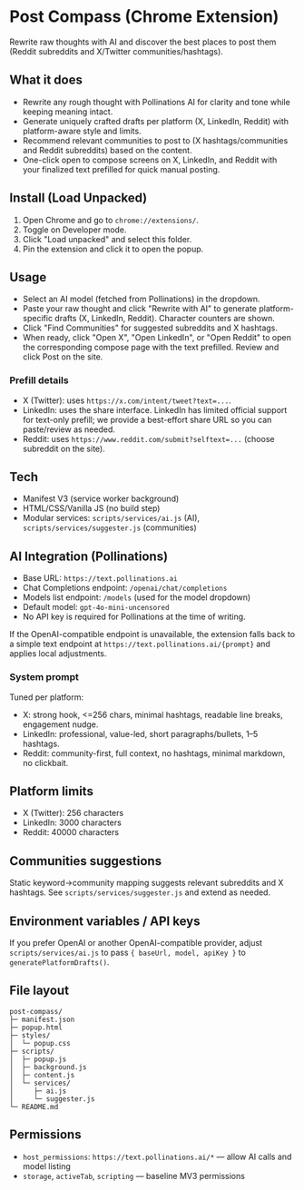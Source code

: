 # Post Compass (Chrome Extension)

Rewrite raw thoughts with AI and discover the best places to post them (Reddit subreddits and X/Twitter communities/hashtags).

## What it does

- Rewrite any rough thought with Pollinations AI for clarity and tone while keeping meaning intact.
- Generate uniquely crafted drafts per platform (X, LinkedIn, Reddit) with platform-aware style and limits.
- Recommend relevant communities to post to (X hashtags/communities and Reddit subreddits) based on the content.
- One-click open to compose screens on X, LinkedIn, and Reddit with your finalized text prefilled for quick manual posting.

## Install (Load Unpacked)

1. Open Chrome and go to `chrome://extensions/`.
2. Toggle on Developer mode.
3. Click "Load unpacked" and select this folder.
4. Pin the extension and click it to open the popup.

## Usage

- Select an AI model (fetched from Pollinations) in the dropdown.
- Paste your raw thought and click "Rewrite with AI" to generate platform-specific drafts (X, LinkedIn, Reddit). Character counters are shown.
- Click "Find Communities" for suggested subreddits and X hashtags.
- When ready, click "Open X", "Open LinkedIn", or "Open Reddit" to open the corresponding compose page with the text prefilled. Review and click Post on the site.

### Prefill details
- X (Twitter): uses `https://x.com/intent/tweet?text=...`.
- LinkedIn: uses the share interface. LinkedIn has limited official support for text-only prefill; we provide a best-effort share URL so you can paste/review as needed.
- Reddit: uses `https://www.reddit.com/submit?selftext=...` (choose subreddit on the site).

## Tech

- Manifest V3 (service worker background)
- HTML/CSS/Vanilla JS (no build step)
- Modular services: `scripts/services/ai.js` (AI), `scripts/services/suggester.js` (communities)

## AI Integration (Pollinations)

- Base URL: `https://text.pollinations.ai`
- Chat Completions endpoint: `/openai/chat/completions`
- Models list endpoint: `/models` (used for the model dropdown)
- Default model: `gpt-4o-mini-uncensored`
- No API key is required for Pollinations at the time of writing.

If the OpenAI-compatible endpoint is unavailable, the extension falls back to a simple text endpoint at `https://text.pollinations.ai/{prompt}` and applies local adjustments.

### System prompt
Tuned per platform:
- X: strong hook, <=256 chars, minimal hashtags, readable line breaks, engagement nudge.
- LinkedIn: professional, value-led, short paragraphs/bullets, 1–5 hashtags.
- Reddit: community-first, full context, no hashtags, minimal markdown, no clickbait.

## Platform limits
- X (Twitter): 256 characters
- LinkedIn: 3000 characters
- Reddit: 40000 characters

## Communities suggestions
Static keyword→community mapping suggests relevant subreddits and X hashtags. See `scripts/services/suggester.js` and extend as needed.

## Environment variables / API keys
If you prefer OpenAI or another OpenAI-compatible provider, adjust `scripts/services/ai.js` to pass `{ baseUrl, model, apiKey }` to `generatePlatformDrafts()`.

## File layout
```
post-compass/
├─ manifest.json
├─ popup.html
├─ styles/
│  └─ popup.css
├─ scripts/
│  ├─ popup.js
│  ├─ background.js
│  ├─ content.js
│  └─ services/
│     ├─ ai.js
│     └─ suggester.js
└─ README.md
```

## Permissions
- `host_permissions`: `https://text.pollinations.ai/*` — allow AI calls and model listing
- `storage`, `activeTab`, `scripting` — baseline MV3 permissions
